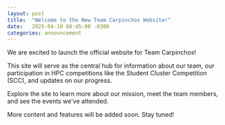 ```yaml
---
layout: post
title:  "Welcome to the New Team Carpinchos Website!"
date:   2025-04-10 08:45:00 -0300
categories: announcement
---
```


We are excited to launch the official website for Team Carpinchos!

This site will serve as the central hub for information about our team, our participation in HPC competitions like the Student Cluster Competition (SCC), and updates on our progress.

Explore the site to learn more about our mission, meet the team members, and see the events we've attended.

More content and features will be added soon. Stay tuned!